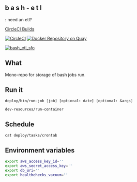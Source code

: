 ## b a s h - e t l
: need an etl?

[CircleCI Builds](https://circleci.com/gh/skilbjo/bast-etl)

[![CircleCI](https://circleci.com/gh/skilbjo/bash-etl/tree/master.svg?style=svg)](https://circleci.com/gh/skilbjo/bash-etl/tree/master)
[![Docker Repository on Quay](https://quay.io/repository/skilbjo/bash-etl/status "Docker Repository on Quay")](https://quay.io/repository/skilbjo/bash-etl)

[![bash_etl_sfo](https://healthchecks.io/badge/80da65e9-ff8f-45f1-b75e-109790/j9NNwezd/bash-etl.svg)](https://healthchecks.io/badge/80da65e9-ff8f-45f1-b75e-109790/j9NNwezd/bash-etl.svg)

## What
Mono-repo for storage of bash jobs run.

## Run it
`deploy/bin/run-job [job] [optional: date] [optional: &args]`

`dev-resources/run-container`

## Schedule
`cat deploy/tasks/crontab`

## Environment variables

```bash
export aws_access_key_id=''
export aws_secret_access_key=''
export db_uri=''
export healthchecks_vacuum=''
```
